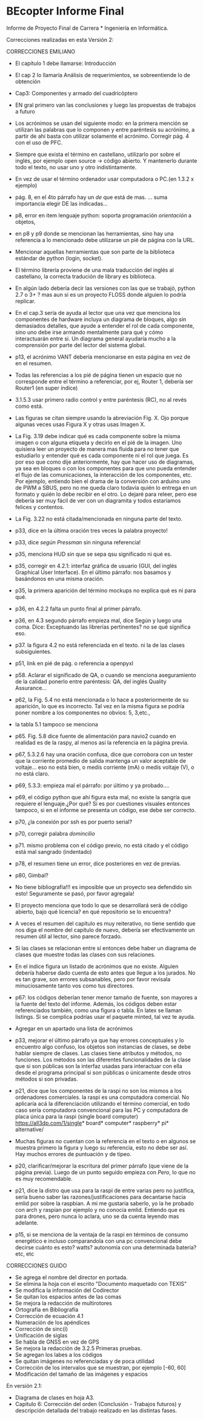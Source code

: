# BEcopter Informe Final
Informe de Proyecto Final de Carrera *  Ingeniería en Informática.


Correcciones realizadas en esta Versión 2: 

CORRECCIONES EMILIANO  
* El capítulo 1 debe llamarse: Introducción
* El cap 2 lo llamaría Análisis de requerimientos, se sobreentiende lo de obtención
* Cap3: Componentes y armado del cuadricóptero
* EN gral primero van las conclusiones y luego las propuestas de trabajos a futuro
* Los acrónimos se usan del siguiente modo: en la primera mención se utilizan las palabras que lo componen y entre paréntesis su acrónimo, a partir de ahí basta con utilizar solamente el acrónimo. Corregir pág. 4 con el uso de PFC.
* Siempre que exista el término en castellano, utilizarlo por sobre el inglés, por ejemplo open source -> código abierto. Y mantenerlo durante todo el texto, no usar uno y otro indistintamente.
* En vez de usar el término ordenador usar computadora o PC.(en 1.3.2 x ejemplo)
* pág. 8, en el 4to párrafo hay un *de* que está de mas. ... suma importancia elegir DE las indicadas...
* p8, error en item lenguaje python: soporta programación *orientación* a objetos,
* en p8 y p9 donde se mencionan las herramientas, sino hay una referencia a lo mencionado debe utilizarse un pié de página con la URL.
* Mencionar aquellas herramientas que son parte de la biblioteca estándar de python (login, socket).
* El término librería proviene de una mala traducción del inglés al castellano, la correcta tradución de library es biblioteca.
* En algún lado debería decir las versiones con las que se trabajó, python 2.7 o 3+ ? mas aun si es un proyecto FLOSS donde alguien lo podría replicar.
* En el cap.3 sería de ayuda al lector que una vez que menciona los componentes de hardware incluya un diagrama de bloques, algo sin demasiados detalles, que ayude a entender el rol de cada componente, sino uno debe irse armando mentalmente para qué y cómo interactuarán entre si. Un diagrama general ayudaría mucho a la comprensión por parte del lector del sistema global.
* p13, el acrónimo VANT debería mencionarse en esta página en vez de en el resumen.
* Todas las referencias a los pié de página tienen un espacio que no corresponde entre el término a referenciar, por ej, Router 1, debería ser Router1 (en super índice)
* 3.1.5.3 usar primero radio control y entre paréntesis (RC), no al revés como está.
* Las figuras se citan siempre usando la abreviación Fig. X. Ojo porque algunas veces usas Figura X y otras usas Imagen X.
* La Fig. 3.19 debe indicar qué es cada componente sobre la misma imagen o con alguna etiqueta y decirlo en el pié de la imagen. Uno quisiera leer un proyecto de manera mas fluida para no tener que estudiarlo y entender qué es cada componente ni el rol que juega. Es por eso que como dije anteriormente, hay que hacer uso de diagramas, ya sea en bloques o con los componentes para que uno pueda entender el flujo de las comunicaciones, la interacción de los componentes, etc. Por ejemplo, entiendo bien el drama de la conversión con arduino uno de PWM a SBUS, pero no me queda claro todavía quién lo entrega en un formato y quién lo debe recibir en el otro. Lo dejaré para releer, pero ese debería ser muy fácil de ver con un diagramita y todos estaríamos felices y contentos.
* La Fig. 3.22 no está citada/mencionada en ninguna parte del texto.
* p33, dice en la última oración tres veces la palabra proyecto!
* p33, dice *según Pressman* sin ninguna referencia!
* p35, menciona HUD sin que se sepa qsu significado ni qué es.
* p35, corregir en 4.2.1: interfaz gráfica de usuario (GUI, del inglés Graphical User Interface). En el último párrafo: nos basamos y basándonos en una misma oración.
* p35, la primera aparición del término mockups no explica qué es ni para qué.
* p36, en 4.2.2 falta un punto final al primer párrafo.
* p36, en 4.3 segundo párrafo empieza mal, dice Según y luego una coma. Dice: Exceptuando las librerías pertinentes? no se qué significa eso.
* p37. la figura 4.2 no está referenciada en el texto. ni la de las clases subsiguientes.
* p51, link en pié de pág. o referencia a openpyxl
* p58. Aclarar el significado de QA, o cuando se menciona aseguramiento de la calidad ponerlo entre paréntesis: QA, del inglés Quality Assurance...
* p62, la Fig. 5.4 no está mencionada o lo hace a posteriormente de su aparición, lo que es incorrecto. Tal vez en la misma figura se podría poner nombre a los componentes no obvios: 5, 3,etc.,
* la tabla 5.1 tampoco se menciona
* p65. Fig. 5.8 dice fuente de alimentación para navio2 cuando en realidad es de la raspy, al menos así la referencia en la página previa.
* p67, 5.3.2.6 hay una oración confusa, dice que corrobora con un tester que la corriente promedio de salida mantenga un valor aceptable de voltaje... eso no está bien, o medís corriente (mA) o medís voltaje (V), o no está claro.
* p69, 5.3.3: empieza mal el párrafo: por último y ya probado....
* p69, el código python que ahí figura esta mal, no existe la sangría que requiere el lenguaje.¿Por qué? Si es por cuestiones visuales entonces tampoco, si en el informe se presenta un código, ese debe ser correcto.
* p70, ¿la conexión por ssh es por puerto serial?
* p70, corregir palabra *domincilio*
* p71. mismo problema con el código previo, no está citado y el código está mal sangrado (indentado)
* p78, el resumen tiene un error, dice posteriores en vez de previas.
* p80, Gimbal?
* No tiene bibliografía!!! es imposible que un proyecto sea defendido sin esto! Seguramente se pasó, por favor agregala!
* El proyecto menciona que todo lo que se desarrollará será de código abierto, bajo qué licencia? en qué repositorio se lo encuentra?
* A veces el resumen del capítulo es muy reiterativo, no tiene sentido que nos diga el nombre del capítulo de nuevo, debería ser efectivamente un resumen útil al lector, sino parece forzado.
* Si las clases se relacionan entre sí entonces debe haber un diagrama de clases que muestre todas las clases con sus relaciones.
* En el índice figura un listado de acrónimos que no existe. Alguien debería haberse dado cuenta de esto antes que llegue a los jurados. No es tan grave, son errores subsanables, pero por favor revisala minuciosamente tanto vos como tus directores.
* p67: los códigos deberían tener menor tamaño de fuente, son mayores a la fuente del texto del informe. Además, los códigos deben estar referenciados también, como una figura o tabla. En latex se llaman listings. Si se complica podrías usar el paquete minted, tal vez te ayuda.
* Agregar en un apartado una lista de acrónimos
* p33, mejorar el último párrafo ya que hay errores conceptuales y lo encuentro algo confuso, los objetos son instancias de clases, se debe hablar siempre de clases. Las clases tiene atributos y métodos, no funciones. Los métodos son las diferentes funcionalidades de la clase que si son públicas son la interfaz usadas para interactuar con ella desde el programa principal si son públicas o únicamente desde otros métodos si son privadas.
* p21, dice que los componentes de la raspi no son los mismos a los ordenadores comerciales. la raspi es una computadora comercial. No aplicaría acá la diferenciación utilizando el término comercial, en todo caso sería computadora convencional para las PC y computadora de placa única para la raspi (single board computer) https://all3dp.com/1/single* board* computer* raspberry* pi* alternative/
* Muchas figuras no cuentan con la referencia en el texto o en algunos se muestra primero la figura y luego su referencia, esto no debe ser así. Hay muchos errores de puntuación y de tipeo.
* p20, clarificar/mejorar la escritura del primer párrafo (que viene de la página previa). Luego de un punto seguido empieza con *Pero*, lo que no es muy recomendable.

* p21, dice la distro que usa para la raspi de entre varias pero no justifica, sería bueno saber las razones/justificaciones para decantarse hacia emlid por sobre la raspbian. A mi me gustaría saberlo, yo la he probado con arch y raspian por ejemplo y no conocía emlid. Entiendo que es para drones, pero nunca lo aclara, uno se da cuenta leyendo mas adelante.
* p15, si se menciona de la ventaja de la raspi en términos de consumo energético e incluso comparandola con una pc convencional debe decirse cuánto es esto? watts? autonomía con una determinada batería? etc, etc

CORRECCIONES GUIDO
* Se agrega el nombre del director en portada.
* Se elimina la hoja con el escrito "Documento maquetado con TEXIS"
* Se modifica la información del Codirector
* Se quitan los espacios antes de las comas
* Se mejora la redacción de multirotores
* Ortografía en Bibliografía
* Corrección de ecuación 4.1
* Numeración de los apéndices
* Corrección de  sinc(i) 
* Unificación de siglas
* Se habla de GNSS en vez de GPS
* Se mejora la redacción de 3.2.5 Primeras pruebas.
* Se agregan los labes a los códigos
* Se quitan imágenes no referenciadas y de poca utilidad
* Corrección de los intervalos que se muestran, por ejemplo [-60, 60]
* Modificación del tamaño de las imágenes y espacios


En versión 2.1:
* Diagrama de clases en hoja A3.
* Capitulo 6: Corrección del orden (Conclusión - Trabajos futuros) y descripción detallada del trabajo realizado en las distintas fases.

